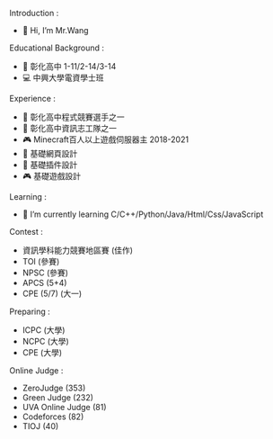 Introduction :
- 👋 Hi, I’m Mr.Wang

Educational Background :                                                      
- 🥇 彰化高中 1-11/2-14/3-14                                               
- 💻 中興大學電資學士班

Experience :
- 🥉 彰化高中程式競賽選手之一
- 🥇 彰化高中資訊志工隊之一
- 🎮 Minecraft百人以上遊戲伺服器主 2018-2021
- 📄 基礎網頁設計
- 💼 基礎插件設計
- 🎮 基礎遊戲設計

Learning : 
- 🌱 I’m currently learning C/C++/Python/Java/Html/Css/JavaScript

Contest :
- 資訊學科能力競賽地區賽 (佳作)
- TOI  (參賽)
- NPSC (參賽)
- APCS (5+4) 
- CPE  (5/7)  (大一)

Preparing :
- ICPC (大學)
- NCPC (大學)
- CPE  (大學)

Online Judge :
- ZeroJudge (353) 
- Green Judge (232)
- UVA Online Judge (81)
- Codeforces (82)
- TIOJ (40)
